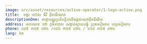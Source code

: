 ```yaml
---
image: src/asset/resources/active-operator/1-logo-active.png
title: 	អង្គរ ខេប៊ល ធីវី អ៊ិនធើណេត
descriptionOne: អាជ្ញាបណ្ណប្រតិបត្តិការនិងផ្តល់សេវាអ៊ីនធឺណិត
address: អគារលេខ ១២ ភូមិតាភុល សង្កាត់ស្វាយដង្គុំ ក្រុងសៀមរាប ខេត្តសៀមរាប
phone: ០៨៥ ៣៦៥ ០២៤ /០៨៦ ៣៦៥ ០២៤ / ០៦៨ ៣៦៥ ០២៤
lang: km
---
```

